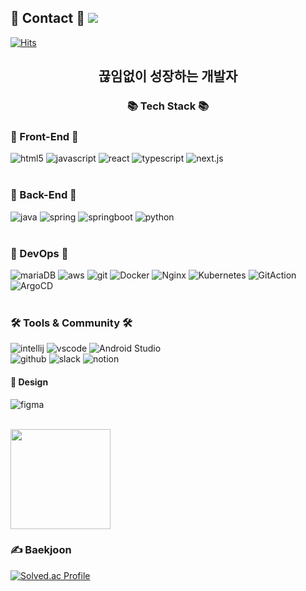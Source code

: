 ## 📧 Contact 📧 <a href="mailto:tkd8973@gmail.com"><img src="https://img.shields.io/badge/Gmail-EA4335?style=flat-square&logo=Gmail&logoColor=white&link=mailto:tkd8973@gmail.com"/></a>
[![Hits](https://hits.seeyoufarm.com/api/count/incr/badge.svg?url=https%3A%2F%2Fgithub.com%2Ftkd8973%2Fhit-counter&count_bg=%2379C83D&title_bg=%23555555&icon=&icon_color=%23E7E7E7&title=hits&edge_flat=false)](https://hits.seeyoufarm.com)

<div align=center>
	<h2> 끊임없이 성장하는 개발자</h2>
	<h3>📚 Tech Stack 📚</h3>
</div>

<!-- Body -->
### 🐣 Front-End 🐣
![html5](https://img.shields.io/badge/html5-E34F26.svg?&style=for-the-badge&logo=html5&logoColor=white)
![javascript](https://img.shields.io/badge/javascript-F7DF1E.svg?&style=for-the-badge&logo=javascript&logoColor=white)
![react](https://img.shields.io/badge/react-61DAFB.svg?&style=for-the-badge&logo=react&logoColor=white)
![typescript](https://img.shields.io/badge/typescript-3178C6.svg?&style=for-the-badge&logo=typescript&logoColor=white)
![next.js](https://img.shields.io/badge/next.js-000000.svg?&style=for-the-badge&logo=next.js&logoColor=white)
<br><br>

### 🐣 Back-End 🐣
![java](https://img.shields.io/badge/java-ffffff.svg?&style=for-the-badge&logo=openjdk&logoColor=black)
![spring](https://img.shields.io/badge/spring-6DB33F.svg?&style=for-the-badge&logo=spring&logoColor=white)
![springboot](https://img.shields.io/badge/springboot-6DB33F.svg?&style=for-the-badge&logo=springboot&logoColor=white)
![python](https://img.shields.io/badge/python-3776AB.svg?&style=for-the-badge&logo=python&logoColor=white)
<br><br>

### 🐣 DevOps 🐣
![mariaDB](https://img.shields.io/badge/mariaDB-232F3E.svg?&style=for-the-badge&logo=mariaDB&logoColor=white)
![aws](https://img.shields.io/badge/aws-232F3E.svg?&style=for-the-badge&logo=amazonaws&logoColor=white)
![git](https://img.shields.io/badge/git-F05032.svg?&style=for-the-badge&logo=git&logoColor=white)
![Docker](https://img.shields.io/badge/Docker-2496ED?style=for-the-badge&logo=Docker&logoColor=white)
![Nginx](https://img.shields.io/badge/Nginx-2496ED?style=for-the-badge&logo=Nginx&logoColor=white")
![Kubernetes](https://img.shields.io/badge/Kubernetes-2496ED?style=for-the-badge&logo=Kubernetes&logoColor=white)
![GitAction](https://img.shields.io/badge/GithubAction-2496ED?style=for-the-badge&logo=GithubAction&logoColor=white)
![ArgoCD](https://img.shields.io/badge/ArgoCD-2496ED?style=for-the-badge&logo=ArgoCD&logoColor=white)
<br><br>


### 🛠 Tools & Community 🛠
![intellij](https://img.shields.io/badge/intellij-000000.svg?&style=for-the-badge&logo=intellijidea&logoColor=white)
![vscode](https://img.shields.io/badge/vscode-007ACC.svg?&style=for-the-badge&logo=visualstudiocode&logoColor=white)
![Android Studio](https://img.shields.io/badge/AndroidStudio-3DDC84.svg?&style=for-the-badge&logo=AndroidStudio&logoColor=white)
<br>
![github](https://img.shields.io/badge/github-181717.svg?&style=for-the-badge&logo=github&logoColor=white)
![slack](https://img.shields.io/badge/slack-4A154B.svg?&style=for-the-badge&logo=slack&logoColor=white)
![notion](https://img.shields.io/badge/notion-000000.svg?&style=for-the-badge&logo=notion&logoColor=white)
<br>
#### 🎨 Design
![figma](https://img.shields.io/badge/figma-F24E1E.svg?&style=for-the-badge&logo=figma&logoColor=white)
<br><br>

<img align="center" style="height:160px" src="https://github-readme-stats.vercel.app/api/top-langs/?username=tkd8973&layout=compact&theme=transparent&hide_border=true" /></a> 


### ✍️ Baekjoon
[![Solved.ac Profile](http://mazassumnida.wtf/api/generate_badge?boj=tkd8973)](https://solved.ac/tkd8973)
